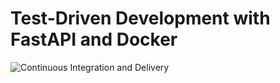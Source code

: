# Test-Driven Development with FastAPI and Docker

![Continuous Integration and Delivery](https://github.com/longm89/fastapi-tdd-docker/workflows/Continuous%20Integration%20and%20Delivery/badge.svg?branch=main)